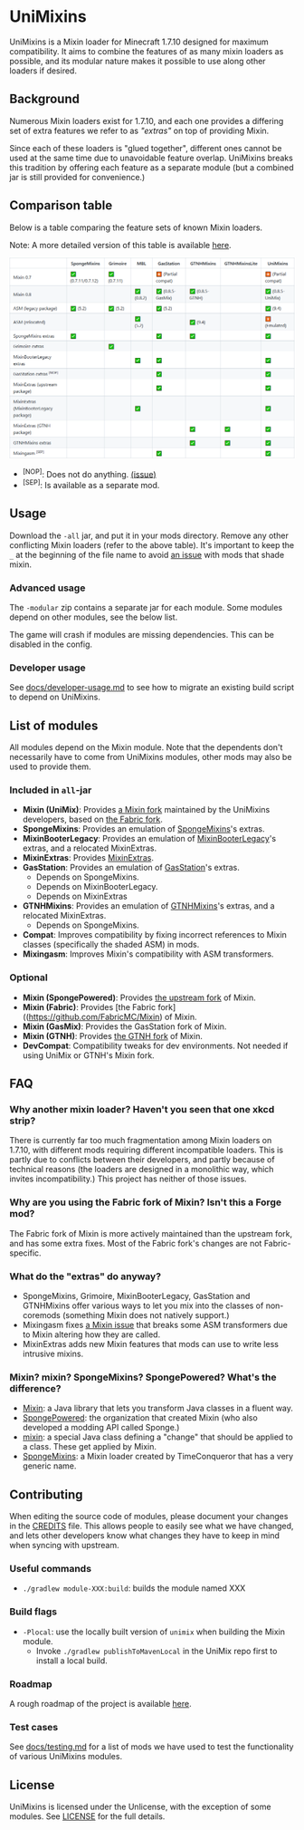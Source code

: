 # UniMixins

UniMixins is a Mixin loader for Minecraft 1.7.10 designed for maximum compatibility. It aims to combine the features of as many mixin loaders as possible, and its modular nature makes it possible to use along other loaders if desired.

## Background

Numerous Mixin loaders exist for 1.7.10, and each one provides a differing set of extra features we refer to as *"extras"* on top of providing Mixin.

Since each of these loaders is "glued together", different ones cannot be used at the same time due to unavoidable feature overlap. UniMixins breaks this tradition by offering each feature as a separate module (but a combined jar is still provided for convenience.)

## Comparison table

Below is a table comparing the feature sets of known Mixin loaders.

Note: A more detailed version of this table is available [here](https://legacymoddingmc.github.io/wiki/#comparison-of-1.7.10-mixin-loaders/).

<picture>
  <source srcset="docs/comparison-chart-dark.png" media="(prefers-color-scheme: dark)">
  <img src="docs/comparison-chart.png">
</picture>

* <sup>[NOP]</sup>: Does not do anything. [(issue)](https://github.com/FalsePattern/GasStation/issues/15)
* <sup>[SEP]</sup>: Is available as a separate mod.

## Usage

Download the `-all` jar, and put it in your mods directory. Remove any other conflicting Mixin loaders (refer to the above table). It's important to keep the `_` at the beginning of the file name to avoid [an issue](https://github.com/tox1cozZ/mixin-booter-legacy/issues/1) with mods that shade mixin.

### Advanced usage

The `-modular` zip contains a separate jar for each module. Some modules depend on other modules, see the below list.

The game will crash if modules are missing dependencies. This can be disabled in the config.

### Developer usage

See [docs/developer-usage.md](docs/developer-usage.md) to see how to migrate an existing build script to depend on UniMixins.

## List of modules

All modules depend on the Mixin module. Note that the dependents don't necessarily have to come from UniMixins modules, other mods may also be used to provide them.

### Included in `all`-jar

* **Mixin (UniMix)**: Provides [a Mixin fork](https://github.com/LegacyModdingMC/UniMix) maintained by the UniMixins developers, based on [the Fabric fork](https://github.com/FabricMC/Mixin).
* **SpongeMixins**: Provides an emulation of [SpongeMixins](https://github.com/GTNewHorizons/SpongeMixins)'s extras.
* **MixinBooterLegacy**: Provides an emulation of [MixinBooterLegacy](https://github.com/tox1cozZ/mixin-booter-legacy)'s extras, and a relocated MixinExtras.
* **MixinExtras**: Provides [MixinExtras](https://github.com/LlamaLad7/MixinExtras).
* **GasStation**: Provides an emulation of [GasStation](https://github.com/FalsePattern/GasStation)'s extras.
    * Depends on SpongeMixins.
    * Depends on MixinBooterLegacy.
    * Depends on MixinExtras
* **GTNHMixins**: Provides an emulation of [GTNHMixins](https://github.com/GTNewHorizons/GTNHMixins)'s extras, and a relocated MixinExtras.
    * Depends on SpongeMixins.
* **Compat**: Improves compatibility by fixing incorrect references to Mixin classes (specifically the shaded ASM) in mods.
* **Mixingasm**: Improves Mixin's compatibility with ASM transformers.

### Optional

* **Mixin (SpongePowered)**: Provides [the upstream fork](https://github.com/SpongePowered/Mixin) of Mixin.
* **Mixin (Fabric)**: Provides [the Fabric fork]((https://github.com/FabricMC/Mixin) of Mixin.
* **Mixin (GasMix)**: Provides the GasStation fork of Mixin.
* **Mixin (GTNH)**: Provides [the GTNH fork](https://github.com/GTNewHorizons/SpongePoweredMixin) of Mixin.
* **DevCompat**: Compatibility tweaks for dev environments. Not needed if using UniMix or GTNH's Mixin fork.

## FAQ

### Why another mixin loader? Haven't you seen that one xkcd strip?

There is currently far too much fragmentation among Mixin loaders on 1.7.10, with different mods requiring different incompatible loaders. This is partly due to conflicts between their developers, and partly because of technical reasons (the loaders are designed in a monolithic way, which invites incompatibility.) This project has neither of those issues.

### Why are you using the Fabric fork of Mixin? Isn't this a Forge mod?

The Fabric fork of Mixin is more actively maintained than the upstream fork, and has some extra fixes. Most of the Fabric fork's changes are not Fabric-specific.

### What do the "extras" do anyway?

* SpongeMixins, Grimoire, MixinBooterLegacy, GasStation and GTNHMixins offer various ways to let you mix into the classes of non-coremods (something Mixin does not natively support.)
* Mixingasm fixes [a Mixin issue](https://github.com/SpongePowered/Mixin/issues/309) that breaks some ASM transformers due to Mixin altering how they are called.
* MixinExtras adds new Mixin features that mods can use to write less intrusive mixins.

### Mixin? mixin? SpongeMixins? SpongePowered? What's the difference?

* [Mixin](https://github.com/SpongePowered/Mixin): a Java library that lets you transform Java classes in a fluent way.
* [SpongePowered](https://spongepowered.org/): the organization that created Mixin (who also developed a modding API called Sponge.)
* [mixin](https://github.com/SpongePowered/Mixin/wiki/Introduction-to-Mixins---Understanding-Mixin-Architecture#4-only-you-mixins-can-save-mankind): a special Java class defining a "change" that should be applied to a class. These get applied by Mixin.
* [SpongeMixins](https://github.com/TimeConqueror/SpongeMixins): a Mixin loader created by TimeConqueror that has a very generic name.

## Contributing

When editing the source code of modules, please document your changes in the [CREDITS](CREDITS) file. This allows people to easily see what we have changed, and lets other developers know what changes they have to keep in mind when syncing with upstream.

### Useful commands

* `./gradlew module-XXX:build`: builds the module named XXX

### Build flags
* `-Plocal`: use the locally built version of `unimix` when building the Mixin module.
    * Invoke `./gradlew publishToMavenLocal` in the UniMix repo first to install a local build.

### Roadmap

A rough roadmap of the project is available [here](https://gist.github.com/makamys/5eaf2ebb878b74213630eae122460f00).

### Test cases

See [docs/testing.md](testing.md) for a list of mods we have used to test the functionality of various UniMixins modules.

## License

UniMixins is licensed under the Unlicense, with the exception of some modules. See [LICENSE](LICENSE) for the full details.
